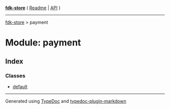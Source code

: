 [**fdk-store**](../README.md) ( [Readme](../README.md) \| [API](../API.md) )

---

[fdk-store](../API.md) > payment

# Module: payment

## Index

### Classes

- [default](classes/class.default.md)

---

Generated using [TypeDoc](https://typedoc.org/) and [typedoc-plugin-markdown](https://www.npmjs.com/package/typedoc-plugin-markdown)
